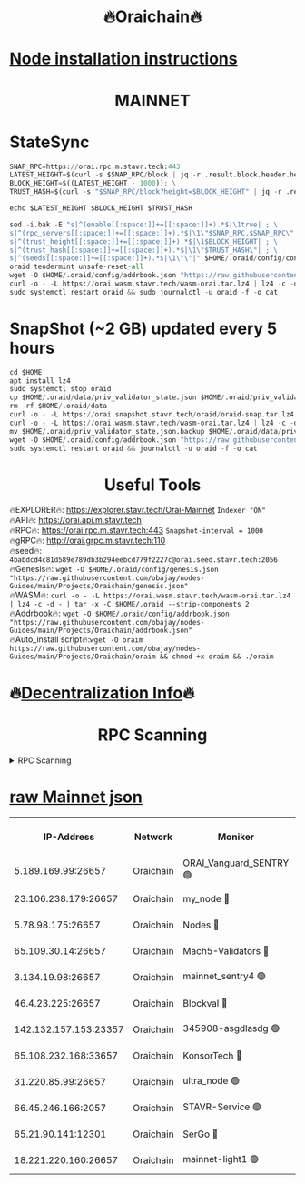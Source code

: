 <h1 align="center"> 🔥Oraichain🔥</h1>

[Node installation instructions](https://github.com/obajay/nodes-Guides/tree/main/Projects/Oraichain)
=
<h1 align="center"> MAINNET</h1>

# StateSync
```python
SNAP_RPC=https://orai.rpc.m.stavr.tech:443
LATEST_HEIGHT=$(curl -s $SNAP_RPC/block | jq -r .result.block.header.height); \
BLOCK_HEIGHT=$((LATEST_HEIGHT - 1000)); \
TRUST_HASH=$(curl -s "$SNAP_RPC/block?height=$BLOCK_HEIGHT" | jq -r .result.block_id.hash)

echo $LATEST_HEIGHT $BLOCK_HEIGHT $TRUST_HASH

sed -i.bak -E "s|^(enable[[:space:]]+=[[:space:]]+).*$|\1true| ; \
s|^(rpc_servers[[:space:]]+=[[:space:]]+).*$|\1\"$SNAP_RPC,$SNAP_RPC\"| ; \
s|^(trust_height[[:space:]]+=[[:space:]]+).*$|\1$BLOCK_HEIGHT| ; \
s|^(trust_hash[[:space:]]+=[[:space:]]+).*$|\1\"$TRUST_HASH\"| ; \
s|^(seeds[[:space:]]+=[[:space:]]+).*$|\1\"\"|" $HOME/.oraid/config/config.toml
oraid tendermint unsafe-reset-all
wget -O $HOME/.oraid/config/addrbook.json "https://raw.githubusercontent.com/obajay/nodes-Guides/main/Projects/Oraichain/addrbook.json"
curl -o - -L https://orai.wasm.stavr.tech/wasm-orai.tar.lz4 | lz4 -c -d - | tar -x -C $HOME/.oraid --strip-components 2
sudo systemctl restart oraid && sudo journalctl -u oraid -f -o cat
```
# SnapShot (~2 GB) updated every 5 hours
```python
cd $HOME
apt install lz4
sudo systemctl stop oraid
cp $HOME/.oraid/data/priv_validator_state.json $HOME/.oraid/priv_validator_state.json.backup
rm -rf $HOME/.oraid/data
curl -o - -L https://orai.snapshot.stavr.tech/oraid/oraid-snap.tar.lz4 | lz4 -c -d - | tar -x -C $HOME/.oraid --strip-components 2
curl -o - -L https://orai.wasm.stavr.tech/wasm-orai.tar.lz4 | lz4 -c -d - | tar -x -C $HOME/.oraid --strip-components 2
mv $HOME/.oraid/priv_validator_state.json.backup $HOME/.oraid/data/priv_validator_state.json
wget -O $HOME/.oraid/config/addrbook.json "https://raw.githubusercontent.com/obajay/nodes-Guides/main/Projects/Oraichain/addrbook.json"
sudo systemctl restart oraid && journalctl -u oraid -f -o cat
```

 <h1 align="center"> Useful Tools</h1>

🔥EXPLORER🔥:     https://explorer.stavr.tech/Orai-Mainnet        `Indexer "ON"` \
🔥API🔥:          https://orai.api.m.stavr.tech \
🔥RPC🔥:          https://orai.rpc.m.stavr.tech:443              `Snapshot-interval = 1000` \
🔥gRPC🔥:         http://orai.grpc.m.stavr.tech:110 \
🔥seed🔥:      `4babdcd4c81d589e789db3b294eebcd779f2227c@orai.seed.stavr.tech:2056` \
🔥Genesis🔥:   `wget -O $HOME/.oraid/config/genesis.json "https://raw.githubusercontent.com/obajay/nodes-Guides/main/Projects/Oraichain/genesis.json"` \
🔥WASM🔥:      `curl -o - -L https://orai.wasm.stavr.tech/wasm-orai.tar.lz4 | lz4 -c -d - | tar -x -C $HOME/.oraid --strip-components 2` \
🔥Addrbook🔥:  `wget -O $HOME/.oraid/config/addrbook.json "https://raw.githubusercontent.com/obajay/nodes-Guides/main/Projects/Oraichain/addrbook.json"` \
🔥Auto_install script🔥:`wget -O oraim https://raw.githubusercontent.com/obajay/nodes-Guides/main/Projects/Oraichain/oraim && chmod +x oraim && ./oraim`

🔥[Decentralization Info](https://github.com/obajay/StateSync-snapshots/tree/main/Projects/Oraichain/Decentralization)🔥
=
<h1 align="center"> RPC Scanning</h1>

<details>
<summary>RPC Scanning</summary>

<h2 align="center"> We scan nodes in real time every 4 hours. And we provide the final result of RPC endpoints.
We cannot influence the operation of these nodes in any way. </h2>


```python
If Voting Power is higher than 0 --> then the Node is a validator of the network and may be subject to attack and be a potential threat to the chain.
```
```python
We marked such validators with a red symbol
```

</details>

[raw Mainnet json](https://rpc-check.oraim.stavr.tech/oraim/rpc-oraim-result.json)
=


<table><tr><th>IP-Address</th><th>Network</th><th>Moniker</th><th>Latest Block Height</th><th>Earliest Block Height</th><th>Catching Up</th><th>Tx Index</th><th>Voting Power</th><th>Scan Time</th></tr><tr><td>5.189.169.99:26657</td><td>Oraichain</td><td>ORAI_Vanguard_SENTRY 🟢</td><td>15677771</td><td>0</td><td>False</td><td>on</td><td>0</td><td>2024-02-08T14:31:15.141447441UTC</td></tr><tr><td>23.106.238.179:26657</td><td>Oraichain</td><td>my_node 🔴</td><td>15677774</td><td>0</td><td>False</td><td>on</td><td>220949</td><td>2024-02-08T14:31:29.858820916UTC</td></tr><tr><td>5.78.98.175:26657</td><td>Oraichain</td><td>Nodes 🔴</td><td>15677775</td><td>0</td><td>False</td><td>off</td><td>164836</td><td>2024-02-08T14:31:37.927331289UTC</td></tr><tr><td>65.109.30.14:26657</td><td>Oraichain</td><td>Mach5-Validators 🔴</td><td>15677779</td><td>0</td><td>False</td><td>off</td><td>212</td><td>2024-02-08T14:31:58.675447859UTC</td></tr><tr><td>3.134.19.98:26657</td><td>Oraichain</td><td>mainnet_sentry4 🟢</td><td>15677775</td><td>1</td><td>False</td><td>on</td><td>0</td><td>2024-02-08T14:31:34.973563947UTC</td></tr><tr><td>46.4.23.225:26657</td><td>Oraichain</td><td>Blockval 🔴</td><td>15677780</td><td>10774049</td><td>False</td><td>off</td><td>279204</td><td>2024-02-08T14:32:03.327245040UTC</td></tr><tr><td>142.132.157.153:23357</td><td>Oraichain</td><td>345908-asgdlasdg 🟢</td><td>15677774</td><td>11956426</td><td>False</td><td>on</td><td>0</td><td>2024-02-08T14:31:34.292746902UTC</td></tr><tr><td>65.108.232.168:33657</td><td>Oraichain</td><td>KonsorTech 🔴</td><td>15677770</td><td>14344801</td><td>False</td><td>off</td><td>50315</td><td>2024-02-08T14:31:10.625504730UTC</td></tr><tr><td>31.220.85.99:26657</td><td>Oraichain</td><td>ultra_node 🟢</td><td>15677779</td><td>15360001</td><td>False</td><td>off</td><td>0</td><td>2024-02-08T14:32:01.033892178UTC</td></tr><tr><td>66.45.246.166:2057</td><td>Oraichain</td><td>STAVR-Service 🟢</td><td>15677778</td><td>15529201</td><td>False</td><td>on</td><td>0</td><td>2024-02-08T14:31:56.015599704UTC</td></tr><tr><td>65.21.90.141:12301</td><td>Oraichain</td><td>SerGo 🔴</td><td>15677777</td><td>15577777</td><td>False</td><td>off</td><td>1</td><td>2024-02-08T14:31:51.245855392UTC</td></tr><tr><td>18.221.220.160:26657</td><td>Oraichain</td><td>mainnet-light1 🟢</td><td>15677776</td><td>15643601</td><td>False</td><td>on</td><td>0</td><td>2024-02-08T14:31:42.683533013UTC</td></tr></table>
